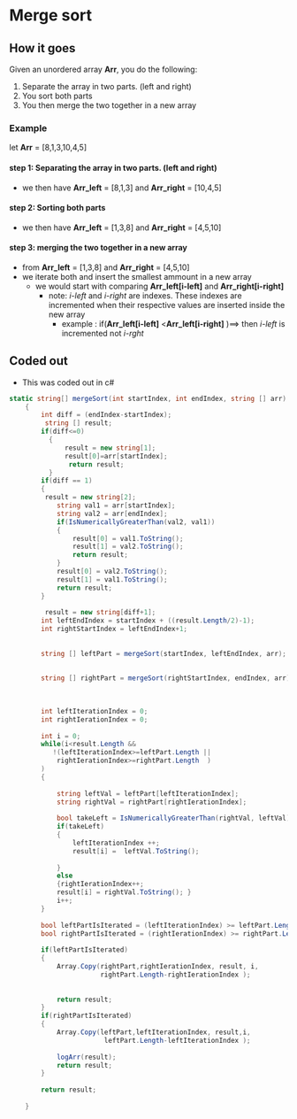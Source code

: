 # Merge sort

## How it goes
Given an unordered array  **Arr**, you do the following:
1. Separate the array in two parts. (left and right)
2. You sort both parts 
3. You then merge the two together in a new array 

### Example
 let **Arr** = [8,1,3,10,4,5]
 
 #### step 1:  Separating the array in two parts. (left and right)
- we then have **Arr_left** = [8,1,3] and **Arr_right** = [10,4,5]


 #### step 2:  Sorting both parts
- we then have **Arr_left** = [1,3,8] and **Arr_right** = [4,5,10]


 #### step 3:   merging the two together in a new array 
- from **Arr_left** = [1,3,8] and **Arr_right** = [4,5,10]
- we iterate both and insert the smallest ammount in a new array 
  - we would start with comparing **Arr_left[i-left]** and **Arr_right[i-right]**
    - note: *i-left* and *i-right* are indexes. These indexes are incremented when their respective values are inserted inside the new array 
      - example : if(**Arr_left[i-left]** <**Arr_left[i-right]** )==> then *i-left* is incremented not *i-rght*

## Coded out
- This was coded out in c#
``` csharp
static string[] mergeSort(int startIndex, int endIndex, string [] arr)
    {  
        int diff = (endIndex-startIndex);
         string [] result;
        if(diff<=0)
          {
              result = new string[1];
              result[0]=arr[startIndex];
               return result;
          }
        if(diff == 1)
        {
         result = new string[2];
            string val1 = arr[startIndex];
            string val2 = arr[endIndex];
            if(IsNumericallyGreaterThan(val2, val1))
            {
                result[0] = val1.ToString();
                result[1] = val2.ToString();
                return result;
            }
            result[0] = val2.ToString();
            result[1] = val1.ToString();
            return result;            
        }
        
         result = new string[diff+1];
        int leftEndIndex = startIndex + ((result.Length/2)-1);
        int rightStartIndex = leftEndIndex+1;
        
        
        string [] leftPart = mergeSort(startIndex, leftEndIndex, arr);
       
        
        string [] rightPart = mergeSort(rightStartIndex, endIndex, arr);
       
        
      
        int leftIterationIndex = 0;
        int rightIerationIndex = 0;
        
        int i = 0;
        while(i<result.Length && 
           !(leftIterationIndex>=leftPart.Length ||
            rightIerationIndex>=rightPart.Length  )       
        )
        {
               
            string leftVal = leftPart[leftIterationIndex];
            string rightVal = rightPart[rightIerationIndex];
            
            bool takeLeft = IsNumericallyGreaterThan(rightVal, leftVal);            
            if(takeLeft)
            {
                leftIterationIndex ++;
                result[i] =  leftVal.ToString();
               
            }
            else
            {rightIerationIndex++;
            result[i] = rightVal.ToString(); }
            i++;
        }
  
        bool leftPartIsIterated = (leftIterationIndex) >= leftPart.Length;
        bool rightPartIsIterated = (rightIerationIndex) >= rightPart.Length;
      
        if(leftPartIsIterated)
        {
            Array.Copy(rightPart,rightIerationIndex, result, i,
                       rightPart.Length-rightIerationIndex );
      
                       
            return result;
        }
        if(rightPartIsIterated)
        {
            Array.Copy(leftPart,leftIterationIndex, result,i, 
                        leftPart.Length-leftIterationIndex );
            
            logArr(result);
            return result;
        }
        
        return result;
        
    }

```